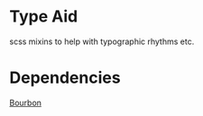 # Type Aid

scss mixins to help with typographic rhythms etc.

# Dependencies

[Bourbon](https://bourbon.io)
